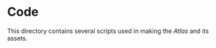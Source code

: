 Code
==========

This directory contains several scripts used in making the _Atlas_ and its assets.
